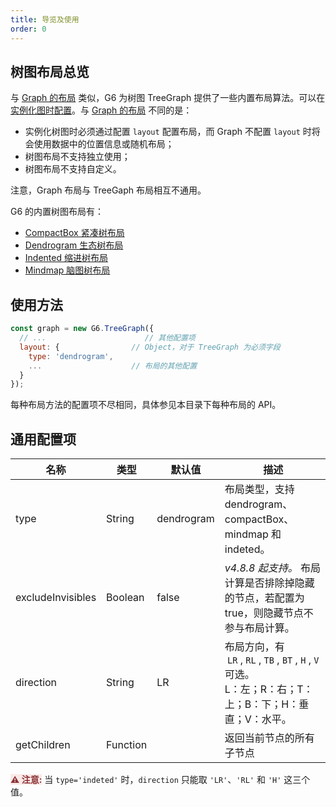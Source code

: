 ```yaml
---
title: 导览及使用
order: 0
---
```


## 树图布局总览

与 [Graph 的布局](/zh/docs/api/graph-layout/guide) 类似，G6 为树图 TreeGraph 提供了一些内置布局算法。可以在[实例化图时配置](#使用方法)。与 [Graph 的布局](/zh/docs/api/graph-layout/guide) 不同的是：

- 实例化树图时必须通过配置 `layout` 配置布局，而 Graph 不配置 `layout` 时将会使用数据中的位置信息或随机布局；
- 树图布局不支持独立使用；
- 树图布局不支持自定义。

注意，Graph 布局与 TreeGaph 布局相互不通用。

G6 的内置树图布局有：

- [CompactBox 紧凑树布局](/zh/docs/api/treegraphlayout/compact-box)
- [Dendrogram 生态树布局](/zh/docs/api/treegraphlayout/dendrogram)
- [Indented 缩进树布局](/zh/docs/api/treegraphlayout/indented)
- [Mindmap 脑图树布局](/zh/docs/api/treegraphlayout/mindmap)

## 使用方法

```javascript
const graph = new G6.TreeGraph({
  // ...                      // 其他配置项
  layout: {                // Object，对于 TreeGraph 为必须字段
    type: 'dendrogram',
    ...                    // 布局的其他配置
  }
});
```

每种布局方法的配置项不尽相同，具体参见本目录下每种布局的 API。

## 通用配置项

| 名称 | 类型 | 默认值 | 描述 |
| --- | --- | --- | --- |
| type | String | dendrogram | 布局类型，支持 dendrogram、compactBox、mindmap 和 indeted。 |
| excludeInvisibles | Boolean | false | *v4.8.8 起支持。* 布局计算是否排除掉隐藏的节点，若配置为 true，则隐藏节点不参与布局计算。 |
| direction | String | LR | 布局方向，有  `LR` , `RL` , `TB` , `BT` , `H` , `V`  可选。<br />L：左；R：右；T：上；B：下；H：垂直；V：水平。 |
| getChildren | Function |  | 返回当前节点的所有子节点 |

<span style="background-color: rgb(251, 233, 231); color: rgb(139, 53, 56)"><strong>⚠️ 注意:</strong></span> 当 `type='indeted'` 时，`direction` 只能取 `'LR'`、`'RL'` 和 `'H'` 这三个值。
